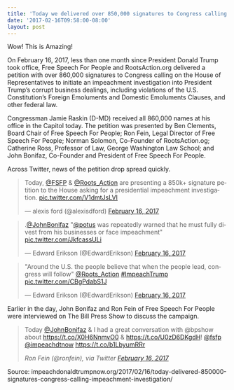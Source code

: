 ```yaml
---
title: 'Today we delivered over 850,000 signatures to Congress calling for an impeachment investigation'
date: '2017-02-16T09:58:00-08:00'
layout: post
---
```


Wow! This is Amazing!

On February 16, 2017, less than one month since President Donald Trump took office, Free Speech For People and RootsAction.org delivered a petition with over 860,000 signatures to Congress calling on the House of Representatives to initiate an impeachment investigation into President Trump’s corrupt business dealings, including violations of the U.S. Constitution’s Foreign Emoluments and Domestic Emoluments Clauses, and other federal law.

Congressman Jamie Raskin (D-MD) received all 860,000 names at his office in the Capitol today. The petition was presented by Ben Clements, Board Chair of Free Speech For People; Ron Fein, Legal Director of Free Speech For People; Norman Solomon, Co-Founder of RootsAction.og; Catherine Ross, Professor of Law, George Washington Law School; and John Bonifaz, Co-Founder and President of Free Speech For People.

Across Twitter, news of the petition drop spread quickly.

<blockquote class="twitter-tweet"><p lang="en" dir="ltr">Today, <a href="https://twitter.com/FSFP?ref_src=twsrc%5Etfw">@FSFP</a> &amp; <a href="https://twitter.com/Roots_Action?ref_src=twsrc%5Etfw">@Roots_Action</a> are presenting a 850k+ signature petition to the House asking for a presidential impeachment investigation. <a href="https://t.co/V1dmtJsLVI">pic.twitter.com/V1dmtJsLVI</a></p>&mdash; alexis ford (@alexisdford) <a href="https://twitter.com/alexisdford/status/832241820604235776?ref_src=twsrc%5Etfw">February 16, 2017</a></blockquote> <script async src="https://platform.twitter.com/widgets.js" charset="utf-8"></script>

<blockquote class="twitter-tweet"><p lang="en" dir="ltr">.<a href="https://twitter.com/JohnBonifaz?ref_src=twsrc%5Etfw">@JohnBonifaz</a> &quot;<a href="https://twitter.com/POTUS?ref_src=twsrc%5Etfw">@potus</a> was repeatedly warned that he must fully divest from his businesses or face impeachment&quot; <a href="https://t.co/JkfcassULi">pic.twitter.com/JkfcassULi</a></p>&mdash; Edward Erikson (@EdwardErikson) <a href="https://twitter.com/EdwardErikson/status/832241652307783680?ref_src=twsrc%5Etfw">February 16, 2017</a></blockquote> <script async src="https://platform.twitter.com/widgets.js" charset="utf-8"></script>

<blockquote class="twitter-tweet"><p lang="en" dir="ltr">&quot;Around the U.S. the people believe that when the people lead, congress will follow&quot; <a href="https://twitter.com/Roots_Action?ref_src=twsrc%5Etfw">@Roots_Action</a> <a href="https://twitter.com/hashtag/ImpeachTrump?src=hash&amp;ref_src=twsrc%5Etfw">#ImpeachTrump</a> <a href="https://t.co/CBgPdabS1J">pic.twitter.com/CBgPdabS1J</a></p>&mdash; Edward Erikson (@EdwardErikson) <a href="https://twitter.com/EdwardErikson/status/832243162122944512?ref_src=twsrc%5Etfw">February 16, 2017</a></blockquote> <script async src="https://platform.twitter.com/widgets.js" charset="utf-8"></script>

Earlier in the day, John Bonifaz and Ron Fein of Free Speech For People were interviewed on The Bill Press Show to discuss the campaign.

> Today [@JohnBonifaz](https://twitter.com/JohnBonifaz?ref_src=twsrc%5Etfw) &amp; I had a great conversation with @bpshow about <https://t.co/X0H6NnmvO0> &amp; <https://t.co/U0zD6DKgdH>! [@fsfp](https://twitter.com/FSFP?ref_src=twsrc%5Etfw) [@impeachdtnow](https://twitter.com/impeachdtnow?ref_src=twsrc%5Etfw) <https://t.co/b1LbyumRRr>
>
> <cite>Ron Fein (@ronfein), via Twitter [February 16, 2017](https://twitter.com/ronfein/status/832335626028593152?ref_src=twsrc%5Etfw)</cite>

Source: impeachdonaldtrumpnow.org/2017/02/16/today-delivered-850000-signatures-congress-calling-impeachment-investigation/

